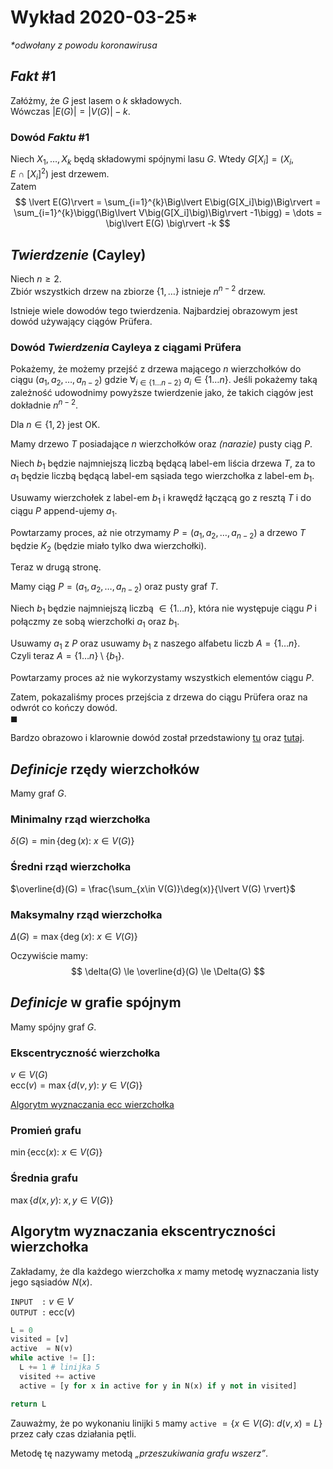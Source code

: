 # Wykład 2020-03-25\*
*\*odwołany z powodu koronawirusa*

## $Fakt$ #1

Załóżmy, że $G$ jest lasem o $k$ składowych.\
Wówczas $\lvert E(G)\rvert = \lvert V(G)\rvert - k$.

### Dowód $Faktu$ #1

Niech $X_1,\dots,X_k$ będą składowymi spójnymi lasu $G$. Wtedy $G[X_i] = (X_i, E~\cap~[X_i]^2)$ jest drzewem.\
Zatem
$$
\lvert E(G)\rvert = \sum_{i=1}^{k}\Big\lvert E\big(G[X_i]\big)\Big\rvert = \sum_{i=1}^{k}\bigg(\Big\lvert V\big(G[X_i]\big)\Big\rvert -1\bigg) = \dots = \big\lvert E(G) \big\rvert -k
$$

## $Twierdzenie$ (Cayley)

Niech $n \ge 2$.\
Zbiór wszystkich drzew na zbiorze $\{1,\dots\}$ istnieje $n^{n-2}$ drzew.

Istnieje wiele dowodów tego twierdzenia. Najbardziej obrazowym jest dowód używający ciągów Prüfera.

### Dowód $Twierdzenia$ Cayleya z ciągami Prüfera
Pokażemy, że możemy przejść z drzewa mającego $n$ wierzchołków do ciągu $(a_1,a_2,\dots,a_{n-2})$ gdzie $\forall_{i\in\{1\dots n-2\}}~a_i \in \{1\dots n\}$. Jeśli pokażemy taką zależność udowodnimy powyższe twierdzenie jako, że takich ciągów jest dokładnie $n^{n-2}$.

Dla $n\in \{1,2\}$ jest OK.

Mamy drzewo $T$ posiadające $n$ wierzchołków oraz *(narazie)* pusty ciąg $P$.

Niech $b_1$ będzie najmniejszą liczbą będącą label-em liścia drzewa $T$, za to $a_1$ będzie liczbą będącą label-em sąsiada tego wierzchołka z label-em $b_1$.

Usuwamy wierzchołek z label-em $b_1$ i krawędź łączącą go z resztą $T$ i do ciągu $P$ append-ujemy $a_1$.

Powtarzamy proces, aż nie otrzymamy $P = (a_1,a_2,\dots,a_{n-2})$ a drzewo $T$ będzie $K_2$ (będzie miało tylko dwa wierzchołki).

Teraz w drugą stronę.

Mamy ciąg $P = (a_1,a_2,\dots,a_{n-2})$ oraz pusty graf $T$.

Niech $b_1$ będzie najmniejszą liczbą $\in \{1\dots n\}$, która nie występuje ciągu $P$ i połączmy ze sobą wierzchołki $a_1$ oraz $b_1$.

Usuwamy $a_1$ z $P$ oraz usuwamy $b_1$ z naszego alfabetu liczb $A=\{1\dots n\}$.\
Czyli teraz $A = \{1\dots n\} \setminus \{b_1\}$.

Powtarzamy proces aż nie wykorzystamy wszystkich elementów ciągu $P$.

Zatem, pokazaliśmy proces przejścia z drzewa do ciągu Prüfera oraz na odwrót co kończy dowód.\
$\blacksquare$

Bardzo obrazowo i klarownie dowód został przedstawiony [tu](https://www.youtube.com/watch?v=Ve447EOW8ww) oraz [tutaj](https://www.youtube.com/watch?v=utfW-xsDp3Y).

## $Definicje$ rzędy wierzchołków

Mamy graf $G$.

### Minimalny rząd wierzchołka
$\delta(G) = \min\{\deg(x):~x \in V(G)\}$
### Średni rząd wierzchołka
$\overline{d}(G) = \frac{\sum_{x\in V(G)}\deg(x)}{\lvert V(G) \rvert}$
### Maksymalny rząd wierzchołka
$\Delta(G) = \max\{\deg(x):~x\in V(G)\}$

Oczywiście mamy:
$$
\delta(G) \le \overline{d}(G) \le \Delta(G)
$$

## $Definicje$ w grafie spójnym

Mamy spójny graf $G$.

### Ekscentryczność wierzchołka

$v\in V(G)$\
$\mathrm{ecc}(v) = \max\big\{d(v,y):~y \in V(G)\big\}$

[Algorytm wyznaczania $\mathrm{ecc}$ wierzchołka](#algorytm-wyznaczania-ekscentryczno%c5%9bci-wierzcho%c5%82ka)

### Promień grafu

$\min\big\{\mathrm{ecc}(x):~x \in V(G)\big\}$

### Średnia grafu

$\max\big\{d(x,y):~x,y \in V(G)\big\}$

## Algorytm wyznaczania ekscentryczności wierzchołka

Zakładamy, że dla każdego wierzchołka $x$ mamy metodę wyznaczania listy jego sąsiadów $N(x)$.

`INPUT  :` $v \in V$\
`OUTPUT :` $\mathrm{ecc}(v)$

```python
L = 0
visited = [v]
active  = N(v)
while active != []:
  L += 1 # linijka 5
  visited += active
  active = [y for x in active for y in N(x) if y not in visited]

return L
```
Zauważmy, że po wykonaniu linijki `5` mamy `active` $=\{x \in V(G):~d(v,x) = L\}$ przez cały czas działania pętli.

Metodę tę nazywamy metodą *„przeszukiwania grafu wszerz”*.


